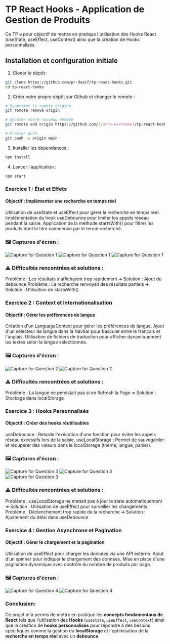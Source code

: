 # TP React Hooks - Application de Gestion de Produits

Ce TP a pour objectif de mettre en pratique l'utilisation des Hooks React (useState, useEffect, useContext) ainsi que la création de Hooks personnalisés.

## Installation et configuration initiale

1. Cloner le dépôt :
```bash
git clone https://github.com/pr-daaif/tp-react-hooks.git
cd tp-react-hooks
```

2. Créer votre propre dépôt sur Github et changer le remote :
```bash
# Supprimer le remote origine
git remote remove origin

# Ajouter votre nouveau remote
git remote add origin https://github.com/[votre-username]/tp-react-hooks.git

# Premier push
git push -u origin main
```

3. Installer les dépendances :
```bash
npm install
```

4. Lancer l'application :
```bash
npm start
```


### Exercice 1 : État et Effets 
#### Objectif : Implémenter une recherche en temps réel

Utilisation de useState et useEffect pour gérer la recherche en temps réel.
Implémentation du hook useDebounce pour limiter les appels réseau pendant la saisie.
Application de la méthode startsWith() pour filtrer les produits dont le titre commence par le terme recherché.
### 🖼️ Captures d'écran :
  <img src="./public/captures/capture2.PNG" alt="Capture for Question 1">
   <img src="./public/captures/capture01.PNG" alt="Capture for Question 1">
 <img src="./public/captures/capture1.PNG" alt="Capture for Question 1">

### ⚠️ Difficultés rencontrées et solutions :
Problème : Les résultats s'affichaient trop rapidement ➔ Solution : Ajout du debounce
Problème : La recherche renvoyait des résultats partiels ➔ Solution : Utilisation de startsWith()

### Exercice 2 : Context et Internationalisation
#### Objectif : Gérer les préférences de langue

Création d'un LanguageContext pour gérer les préférences de langue.
Ajout d'un sélecteur de langue dans la Navbar pour basculer entre le français et l'anglais.
Utilisation de fichiers de traduction pour afficher dynamiquement les textes selon la langue sélectionnée.
### 🖼️ Captures d'écran :
  <img src="./public/captures/capture3.PNG" alt="Capture for Question 2">
   <img src="./public/captures/capture4.PNG" alt="Capture for Question 2">

### ⚠️ Difficultés rencontrées et solutions :
Problème : La langue ne persistait pas si on Refresh la Page ➔ Solution : Stockage dans localStorage
### Exercice 3 : Hooks Personnalisés
#### Objectif : Créer des hooks réutilisables
useDebounce : Retarde l'exécution d'une fonction pour éviter les appels réseau excessifs lors de la saisie.
useLocalStorage : Permet de sauvegarder et récupérer des valeurs dans le localStorage (thème, langue, panier).
### 🖼️ Captures d'écran :
 <img src="./public/captures/capture5.PNG" alt="Capture for Question 3">
  <img src="./public/captures/capture02.PNG" alt="Capture for Question 3">
  <img src="./public/captures/capture6.PNG" alt="Capture for Question 3">
  
### ⚠️ Difficultés rencontrées et solutions :
Problème : useLocalStorage ne mettait pas à jour le state automatiquement ➔ Solution : Utilisation de useEffect pour surveiller les changements
Problème : Déclenchement trop rapide de la recherche ➔ Solution : Ajustement du délai dans useDebounce


### Exercice 4 : Gestion Asynchrone et Pagination
#### Objectif : Gérer le chargement et la pagination
Utilisation de useEffect pour charger les données via une API externe.
Ajout d'un spinner pour indiquer le chargement des données.
Mise en place d'une pagination dynamique avec contrôle du nombre de produits par page.
### 🖼️ Captures d'écran :

 <img src="./public/captures/capture7.PNG" alt="Capture for Question 4">
 <img src="./public/captures/capture8.PNG" alt="Capture for Question 4">

### Conclusion:
 
Ce projet m'a permis de mettre en pratique les **concepts fondamentaux de React** tels que l'utilisation des **Hooks** (`useState`, `useEffect`, `useContext`) ainsi que la création de **hooks personnalisés** pour répondre à des besoins spécifiques comme la gestion du **localStorage** et l'optimisation de la **recherche en temps réel** avec un **debounce**.

